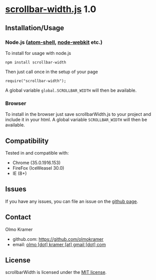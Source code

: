 # [scrollbar-width.js](https://github.com/olmokramer/scrollbar-width.js) 1.0

## <a name="installation-usage"></a>Installation/Usage

### Node.js ([atom-shell](https://github.com/atom/atom-shell), [node-webkit](https://github.com/rogerwang/node-webkit) etc.)

To install for usage with node.js

    npm install scrollbar-width

Then just call once in the setup of your page

    require("scrollbar-width");

A global variable `global.SCROLLBAR_WIDTH` will then be available.

### Browser

To install in the browser just save scrollbarWidth.js to your project and include it in your html.
A global variable `SCROLLBAR_WIDTH` will then be available.

## <a name="compatibility"></a>Compatibility

Tested in and compatible with:
- Chrome (35.0.1916.153)
- FireFox (IceWeasel 30.0)
- IE (8+)

## <a name="issues"></a>Issues

If you have any issues, you can file an issue on the
[github page](https://github.com/olmokramer/scrollbarWidth.js/issues).


## <a name="contact"></a>Contact
Olmo Kramer
- github.com: https://github.com/olmokramer
- email: [olmo [dot] kramer [at] gmail [dot] com](mailto:olmo.kramer@gmail.com)

## <a name="license"></a>License

scrollbarWidth is licensed under the [MIT license](LICENSE).
